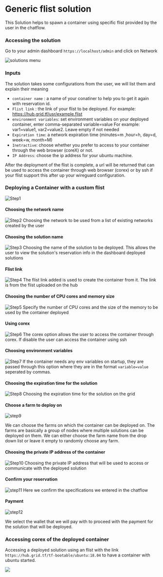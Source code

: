# Generic flist solution

This Solution helps to spawn a container using specific flist provided by the user in the chatflow.

### Accessing the solution

Go to your admin dashboard `https://localhost/admin` and click on Network

![solutions menu](./img/adminmenu.png)


### Inputs

The solution takes some configurations from the user, we will list them and explain their meaning

- `container name` : a name of your conatiner to help you to get it again with reservation id.
- `Flist link` : the link of your flist to be deployed. For example: https://hub.grid.tf/usr/example.flist
- `environment variables`: set environment variables on your deployed container, enter comma-separated variable=value For example: var1=value1, var2=value2. Leave empty if not needed
- `Expiration time`: a network expiration time (minutes=m ,hour=h, day=d, week=w, month=M)
- `Inetractive`: choose whether you prefer to access to your container through the web browser (coreX) or not.
- `IP Address`: choose the ip address for your ubuntu machine.



After the deployment of the flist is complete, a url will be returned that can be used to access the container through web browser (corex) or by ssh if your flist support this after up your wireguard configuration.

### Deploying a Container with a custom flist

![Step1](./img/flist1.png)

#### Choosing the network name

![Step2](./img/flist./img/2.png)
Choosing the network to be used from a list of existing networks created by the user

#### Choosing the solution name

![Step3](./img/flist3.png)
Choosing the name of the solution to be deployed. This allows the user to view the solution's reservation info in the dashboard deployed solutions

#### Flist link

![Step4](./img/flist4.png)
The flist link added is used to create the container from it. The link is from the flist uploaded on the hub

#### Choosing the number of CPU cores and memory size

![Step5](./img/flist5.png)
Specify the number of CPU cores and the size of the memory to be used by the container deployed

#### Using corex
![Step6](./img/flist6.png)
The corex option allows the user to access the container through corex. If disable the user can access the container using ssh


#### Choosing environment variables
![Step7](./img/flist7.png)
If the container needs any env variables on startup, they are passed through this option where they are in the format `variable=value` seperated by commas.

#### Choosing the expiration time for the solution
![Step8](./img/flist8.png)
Choosing the expiration time for the solution on the grid

#### Choose a farm to deploy on

![step9](./img/flist9.png)

We can choose the farms on which the container can be deployed on. The farms are basically a group of nodes where multiple solutions can be deployed on them. We can either choose the farm name from the drop down list or leave it empty to randomly choose any farm.

#### Choosing the private IP address of the container

![Step10](./img/flist10.png)
Choosing the private IP address that will be used to access or communicate with the deployed solution

#### Confirm your reservation
![step11](./img/flist11.png)
Here we confirm the specifications we entered in the chatflow

#### Payment

![step12](./img/flist1./img/2.png)

We select the wallet that we will pay with to proceed with the payment for the solution that will be deployed.

### Accessing corex of the deployed container

Accessing a deployed solution using an flist with the link  `https://hub.grid.tf/tf-bootable/ubuntu:18.04` to have a container with ubuntu started.

![](./img/2.png)


